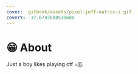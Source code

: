 ```yaml
---
cover: .gitbook/assets/pixel-jeff-matrix-s.gif
coverY: -37.6747608535688
---
```


# 😁 About

Just a boy likes playing ctf =]].

